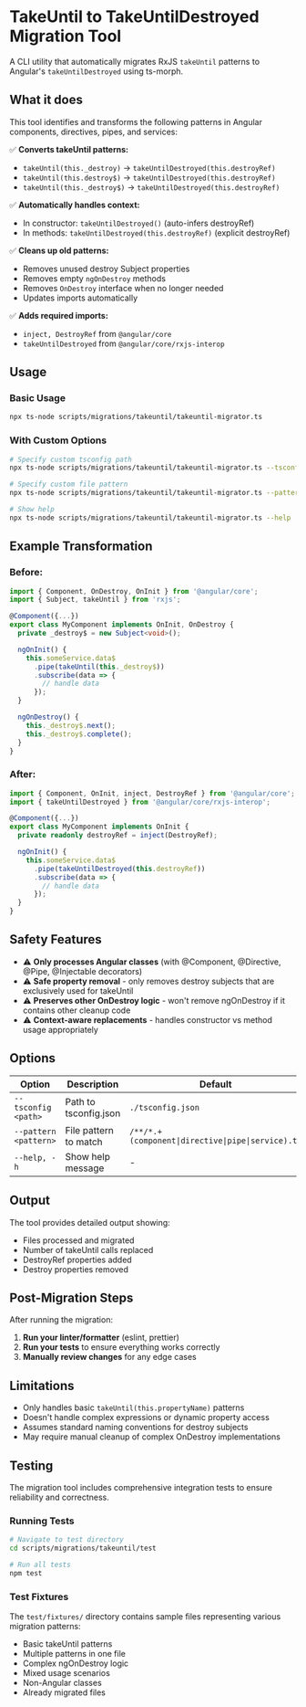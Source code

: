 # TakeUntil to TakeUntilDestroyed Migration Tool

A CLI utility that automatically migrates RxJS `takeUntil` patterns to Angular's `takeUntilDestroyed` using ts-morph.

## What it does

This tool identifies and transforms the following patterns in Angular components, directives, pipes, and services:

✅ **Converts takeUntil patterns:**

- `takeUntil(this._destroy)` → `takeUntilDestroyed(this.destroyRef)`
- `takeUntil(this.destroy$)` → `takeUntilDestroyed(this.destroyRef)`
- `takeUntil(this._destroy$)` → `takeUntilDestroyed(this.destroyRef)`

✅ **Automatically handles context:**

- In constructor: `takeUntilDestroyed()` (auto-infers destroyRef)
- In methods: `takeUntilDestroyed(this.destroyRef)` (explicit destroyRef)

✅ **Cleans up old patterns:**

- Removes unused destroy Subject properties
- Removes empty `ngOnDestroy` methods
- Removes `OnDestroy` interface when no longer needed
- Updates imports automatically

✅ **Adds required imports:**

- `inject, DestroyRef` from `@angular/core`
- `takeUntilDestroyed` from `@angular/core/rxjs-interop`

## Usage

### Basic Usage

```bash
npx ts-node scripts/migrations/takeuntil/takeuntil-migrator.ts
```

### With Custom Options

```bash
# Specify custom tsconfig path
npx ts-node scripts/migrations/takeuntil/takeuntil-migrator.ts --tsconfig ./apps/web/tsconfig.json

# Specify custom file pattern
npx ts-node scripts/migrations/takeuntil/takeuntil-migrator.ts --pattern "src/**/*.component.ts"

# Show help
npx ts-node scripts/migrations/takeuntil/takeuntil-migrator.ts --help
```

## Example Transformation

### Before:

```typescript
import { Component, OnDestroy, OnInit } from '@angular/core';
import { Subject, takeUntil } from 'rxjs';

@Component({...})
export class MyComponent implements OnInit, OnDestroy {
  private _destroy$ = new Subject<void>();

  ngOnInit() {
    this.someService.data$
      .pipe(takeUntil(this._destroy$))
      .subscribe(data => {
        // handle data
      });
  }

  ngOnDestroy() {
    this._destroy$.next();
    this._destroy$.complete();
  }
}
```

### After:

```typescript
import { Component, OnInit, inject, DestroyRef } from '@angular/core';
import { takeUntilDestroyed } from '@angular/core/rxjs-interop';

@Component({...})
export class MyComponent implements OnInit {
  private readonly destroyRef = inject(DestroyRef);

  ngOnInit() {
    this.someService.data$
      .pipe(takeUntilDestroyed(this.destroyRef))
      .subscribe(data => {
        // handle data
      });
  }
}
```

## Safety Features

- ⚠️ **Only processes Angular classes** (with @Component, @Directive, @Pipe, @Injectable decorators)
- ⚠️ **Safe property removal** - only removes destroy subjects that are exclusively used for takeUntil
- ⚠️ **Preserves other OnDestroy logic** - won't remove ngOnDestroy if it contains other cleanup code
- ⚠️ **Context-aware replacements** - handles constructor vs method usage appropriately

## Options

| Option                | Description           | Default                                           |
| --------------------- | --------------------- | ------------------------------------------------- |
| `--tsconfig <path>`   | Path to tsconfig.json | `./tsconfig.json`                                 |
| `--pattern <pattern>` | File pattern to match | `/**/*.+(component\|directive\|pipe\|service).ts` |
| `--help, -h`          | Show help message     | -                                                 |

## Output

The tool provides detailed output showing:

- Files processed and migrated
- Number of takeUntil calls replaced
- DestroyRef properties added
- Destroy properties removed

## Post-Migration Steps

After running the migration:

1. **Run your linter/formatter** (eslint, prettier)
2. **Run your tests** to ensure everything works correctly
3. **Manually review changes** for any edge cases

## Limitations

- Only handles basic `takeUntil(this.propertyName)` patterns
- Doesn't handle complex expressions or dynamic property access
- Assumes standard naming conventions for destroy subjects
- May require manual cleanup of complex OnDestroy implementations

## Testing

The migration tool includes comprehensive integration tests to ensure reliability and correctness.

### Running Tests

```bash
# Navigate to test directory
cd scripts/migrations/takeuntil/test

# Run all tests
npm test
```

### Test Fixtures

The `test/fixtures/` directory contains sample files representing various migration patterns:

- Basic takeUntil patterns
- Multiple patterns in one file
- Complex ngOnDestroy logic
- Mixed usage scenarios
- Non-Angular classes
- Already migrated files
